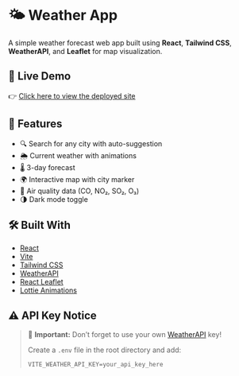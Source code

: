 # 🌤️ Weather App

A simple weather forecast web app built using **React**, **Tailwind CSS**, **WeatherAPI**, and **Leaflet** for map visualization.

## 🚀 Live Demo

👉 [Click here to view the deployed site](https://weather-1v5xdgap8-kobokers-projects.vercel.app/)

## 🔧 Features

- 🔍 Search for any city with auto-suggestion
- 🌦️ Current weather with animations
- 🌡️ 3-day forecast
- 🌍 Interactive map with city marker
- 💨 Air quality data (CO, NO₂, SO₂, O₃)
- 🌗 Dark mode toggle

## 🛠️ Built With

- [React](https://react.dev/)
- [Vite](https://vite.dev/)
- [Tailwind CSS](https://tailwindcss.com/)
- [WeatherAPI](https://www.weatherapi.com/)
- [React Leaflet](https://react-leaflet.js.org/)
- [Lottie Animations](https://lottiefiles.com/)

## ⚠️ API Key Notice

> 📌 **Important:** Don’t forget to use your own [WeatherAPI](https://www.weatherapi.com/) key!
>
> Create a `.env` file in the root directory and add:
> ```
> VITE_WEATHER_API_KEY=your_api_key_here
> ```

